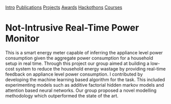 [Intro](README.md)  [Publications](Publications.md)  [Projects](Projects.md)  [Awards](Achievements.md)  [Hackothons](Hackothons.md)  [Courses](Courses.md)
# Not-Intrusive Real-Time Power Monitor

This is a smart energy meter capable of inferring the appliance level power consumption given the aggregate power consumption for a household setup in real time.
  Through this project our group aimed at building a low-cost system to reduce the household energy wastage by providing real-time feedback on appliance level power consumption.
I contributed by developing the machine learning based algorithm for the task. This included experimenting models such as additive factorial hidden markov models and attention based neural networks.
 Our group proposed a novel modelling methodology which outperformed the state of the art.
